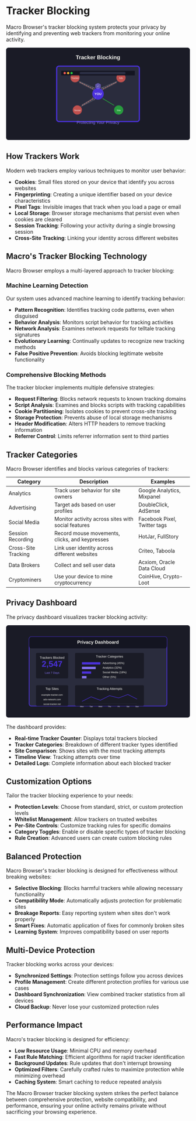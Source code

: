# Tracker Blocking

Macro Browser's tracker blocking system protects your privacy by identifying and preventing web trackers from monitoring your online activity.

![Tracker Blocking](/images/features/tracker-blocking.svg)

## How Trackers Work

Modern web trackers employ various techniques to monitor user behavior:

- **Cookies**: Small files stored on your device that identify you across websites
- **Fingerprinting**: Creating a unique identifier based on your device characteristics
- **Pixel Tags**: Invisible images that track when you load a page or email
- **Local Storage**: Browser storage mechanisms that persist even when cookies are cleared
- **Session Tracking**: Following your activity during a single browsing session
- **Cross-Site Tracking**: Linking your identity across different websites

## Macro's Tracker Blocking Technology

Macro Browser employs a multi-layered approach to tracker blocking:

### Machine Learning Detection

Our system uses advanced machine learning to identify tracking behavior:

- **Pattern Recognition**: Identifies tracking code patterns, even when disguised
- **Behavior Analysis**: Monitors script behavior for tracking activities
- **Network Analysis**: Examines network requests for telltale tracking signatures
- **Evolutionary Learning**: Continually updates to recognize new tracking methods
- **False Positive Prevention**: Avoids blocking legitimate website functionality

### Comprehensive Blocking Methods

The tracker blocker implements multiple defensive strategies:

- **Request Filtering**: Blocks network requests to known tracking domains
- **Script Analysis**: Examines and blocks scripts with tracking capabilities
- **Cookie Partitioning**: Isolates cookies to prevent cross-site tracking
- **Storage Protection**: Prevents abuse of local storage mechanisms
- **Header Modification**: Alters HTTP headers to remove tracking information
- **Referrer Control**: Limits referrer information sent to third parties

## Tracker Categories

Macro Browser identifies and blocks various categories of trackers:

| Category | Description | Examples |
|----------|-------------|----------|
| Analytics | Track user behavior for site owners | Google Analytics, Mixpanel |
| Advertising | Target ads based on user profiles | DoubleClick, AdSense |
| Social Media | Monitor activity across sites with social features | Facebook Pixel, Twitter tags |
| Session Recording | Record mouse movements, clicks, and keypresses | HotJar, FullStory |
| Cross-Site Tracking | Link user identity across different websites | Criteo, Taboola |
| Data Brokers | Collect and sell user data | Acxiom, Oracle Data Cloud |
| Cryptominers | Use your device to mine cryptocurrency | CoinHive, Crypto-Loot |

## Privacy Dashboard

The privacy dashboard visualizes tracker blocking activity:

![Tracker Blocking Dashboard](/images/features/tracker-dashboard.png)

The dashboard provides:

- **Real-time Tracker Counter**: Displays total trackers blocked
- **Tracker Categories**: Breakdown of different tracker types identified
- **Site Comparison**: Shows sites with the most tracking attempts
- **Timeline View**: Tracking attempts over time
- **Detailed Logs**: Complete information about each blocked tracker

## Customization Options

Tailor the tracker blocking experience to your needs:

- **Protection Levels**: Choose from standard, strict, or custom protection levels
- **Whitelist Management**: Allow trackers on trusted websites
- **Per-Site Controls**: Customize tracking rules for specific domains
- **Category Toggles**: Enable or disable specific types of tracker blocking
- **Rule Creation**: Advanced users can create custom blocking rules

## Balanced Protection

Macro Browser's tracker blocking is designed for effectiveness without breaking websites:

- **Selective Blocking**: Blocks harmful trackers while allowing necessary functionality
- **Compatibility Mode**: Automatically adjusts protection for problematic sites
- **Breakage Reports**: Easy reporting system when sites don't work properly
- **Smart Fixes**: Automatic application of fixes for commonly broken sites
- **Learning System**: Improves compatibility based on user reports

## Multi-Device Protection

Tracker blocking works across your devices:

- **Synchronized Settings**: Protection settings follow you across devices
- **Profile Management**: Create different protection profiles for various use cases
- **Dashboard Synchronization**: View combined tracker statistics from all devices
- **Cloud Backup**: Never lose your customized protection rules

## Performance Impact

Macro's tracker blocking is designed for efficiency:

- **Low Resource Usage**: Minimal CPU and memory overhead
- **Fast Rule Matching**: Efficient algorithms for rapid tracker identification
- **Background Updates**: Rule updates that don't interrupt browsing
- **Optimized Filters**: Carefully crafted rules to maximize protection while minimizing overhead
- **Caching System**: Smart caching to reduce repeated analysis

The Macro Browser tracker blocking system strikes the perfect balance between comprehensive protection, website compatibility, and performance, ensuring your online activity remains private without sacrificing your browsing experience. 